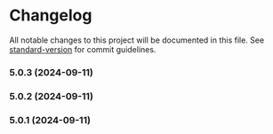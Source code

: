 # Changelog

All notable changes to this project will be documented in this file. See [standard-version](https://github.com/conventional-changelog/standard-version) for commit guidelines.

### 5.0.3 (2024-09-11)

### 5.0.2 (2024-09-11)

### 5.0.1 (2024-09-11)

